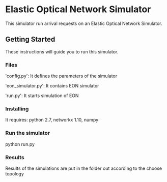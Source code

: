 # Elastic Optical Network Simulator

This simulator run arrival requests on an Elastic Optical Network Simulator.

## Getting Started

These instructions will guide you to run this simulator.

### Files

'config.py': It defines the parameters of the simulator

'eon_simulator.py': It contains EON simulator

'run.py': It starts simulation of EON

### Installing

It requires: python 2.7, networkx 1.10, numpy

### Run the simulator

python run.py

### Results

Results of the simulations are put in the folder out according to the choose topology
